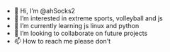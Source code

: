 - 👋 Hi, I’m @ahSocks2
- 👀 I’m interested in extreme sports, volleyball and js
- 🌱 I’m currently learning js linux and python
- 💞️ I’m looking to collaborate on future projects
- 📫 How to reach me please don't

<!---
ahSocks2/ahSocks2 is a ✨ special ✨ repository because its `README.md` (this file) appears on your GitHub profile.
You can click the Preview link to take a look at your changes.
--->

